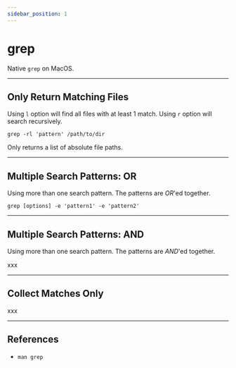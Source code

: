 ```yaml
---
sidebar_position: 1
---
```


# grep

Native `grep` on MacOS.

---

## Only Return Matching Files
Using `l` option will find all files with at least 1 match. Using `r` option will search recursively.

```shell
grep -rl 'pattern' /path/to/dir
```

Only returns a list of absolute file paths.

---

## Multiple Search Patterns: OR
Using more than one search pattern.  The patterns are *OR*'ed together.

```shell
grep [options] -e 'pattern1' -e 'pattern2'
```

---

## Multiple Search Patterns: AND
Using more than one search pattern.  The patterns are *AND*'ed together.

xxx

---

## Collect Matches Only
xxx

---

## References
- `man grep`
